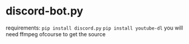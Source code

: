 # discord-bot.py
requirements:
```pip install discord.py```
```pip install youtube-dl```
you will need ffmpeg ofcourse to get the source 
